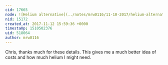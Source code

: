```yaml
---
cid: 17665
node: ![Helium alternative](../notes/mrw0116/11-10-2017/helium-alternative)
nid: 15172
created_at: 2017-11-12 15:59:36 +0000
timestamp: 1510502376
uid: 518064
author: mrw0116
---
```


Chris, thanks much for these details. This gives me a much better idea of costs and how much helium I might need. 